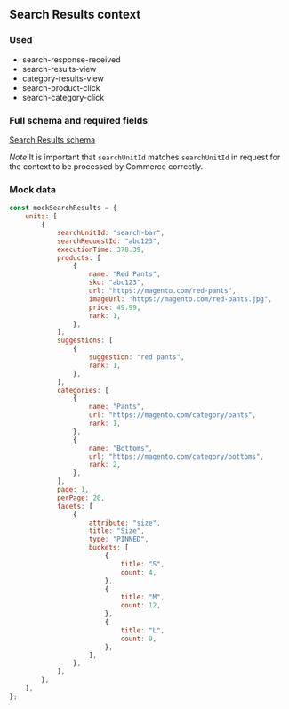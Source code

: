 ## Search Results context

### Used

-   search-response-received
-   search-results-view
-   category-results-view
-   search-product-click
-   search-category-click

### Full schema and required fields

[Search Results schema](../../../packages/storefront-events-sdk/src/types/schemas/searchResults.ts)

*Note* It is important that `searchUnitId` matches `searchUnitId` in request for the context to be processed by Commerce correctly.

### Mock data

```javascript
const mockSearchResults = {
    units: [
        {
            searchUnitId: "search-bar",
            searchRequestId: "abc123",
            executionTime: 378.39,
            products: [
                {
                    name: "Red Pants",
                    sku: "abc123",
                    url: "https://magento.com/red-pants",
                    imageUrl: "https://magento.com/red-pants.jpg",
                    price: 49.99,
                    rank: 1,
                },
            ],
            suggestions: [
                {
                    suggestion: "red pants",
                    rank: 1,
                },
            ],
            categories: [
                {
                    name: "Pants",
                    url: "https://magento.com/category/pants",
                    rank: 1,
                },
                {
                    name: "Bottoms",
                    url: "https://magento.com/category/bottoms",
                    rank: 2,
                },
            ],
            page: 1,
            perPage: 20,
            facets: [
                {
                    attribute: "size",
                    title: "Size",
                    type: "PINNED",
                    buckets: [
                        {
                            title: "S",
                            count: 4,
                        },
                        {
                            title: "M",
                            count: 12,
                        },
                        {
                            title: "L",
                            count: 9,
                        },
                    ],
                },
            ],
        },
    ],
};
```
